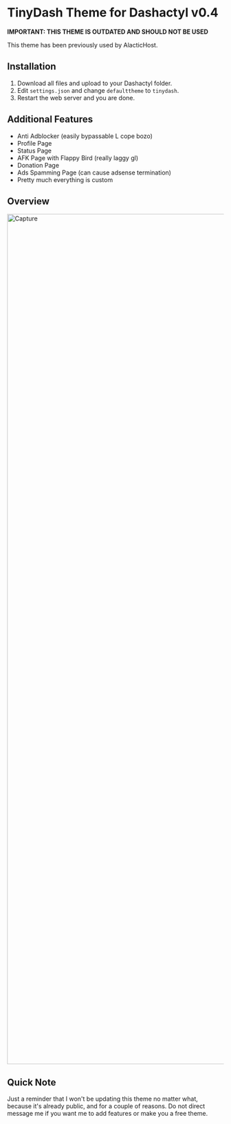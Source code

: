 # TinyDash Theme for Dashactyl v0.4

**IMPORTANT: THIS THEME IS OUTDATED AND SHOULD NOT BE USED**

This theme has been previously used by AlacticHost.

## Installation
1. Download all files and upload to your Dashactyl folder.
2. Edit `settings.json` and change `defaulttheme` to `tinydash`.
3. Restart the web server and you are done.

## Additional Features
- Anti Adblocker (easily bypassable L cope bozo)
- Profile Page
- Status Page
- AFK Page with Flappy Bird (really laggy gl)
- Donation Page
- Ads Spamming Page (can cause adsense termination)
- Pretty much everything is custom

## Overview
<img width="1980" alt="Capture" src="https://user-images.githubusercontent.com/90507395/147951056-52693e61-65f4-4d3c-9204-f068aec8cd92.PNG">

## Quick Note
Just a reminder that I won't be updating this theme no matter what, because it's already public, and for a couple of reasons. Do not direct message me if you want me to add features or make you a free theme.

